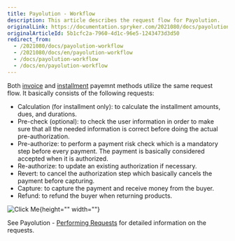 ```yaml
---
title: Payolution - Workflow
description: This article describes the request flow for Payolution.
originalLink: https://documentation.spryker.com/2021080/docs/payolution-workflow
originalArticleId: 5b1cfc2a-7960-4d1c-96e5-1243473d3d50
redirect_from:
  - /2021080/docs/payolution-workflow
  - /2021080/docs/en/payolution-workflow
  - /docs/payolution-workflow
  - /docs/en/payolution-workflow
---
```


Both [invoice](/docs/scos/dev/technology-partners/{{page.version}}/payment-partners/payolution/payolution-payment-methods/payolution-invoice-payment.html) and [installment](/docs/scos/dev/technology-partners/{{page.version}}/payment-partners/payolution/payolution-payment-methods/payolution-installment-payment.html) payemnt methods utilize the same request flow. It basically consists of the following requests:

* Calculation (for installment only): to calculate the installment amounts, dues, and durations.
* Pre-check (optional): to check the user information in order to make sure that all the needed information is correct before doing the actual pre-authorization.
* Pre-authorize: to perform a payment risk check which is a mandatory step before every payment. The payment is basically considered accepted when it is authorized.
* Re-authorize: to update an existing authorization if necessary.
* Revert: to cancel the authorization step which basically cancels the payment before capturing.
* Capture: to capture the payment and receive money from the buyer.
* Refund: to refund the buyer when returning products.

![Click Me](https://spryker.s3.eu-central-1.amazonaws.com/docs/Technology+Partners/Payment+Partners/Payolution/payolution-workflow.png){height="" width=""} 

See Payolution - [Performing Requests](/docs/scos/dev/technology-partners/{{page.version}}/payment-partners/payolution/technical-details-and-howtos/payolution-performing-requests.html) for detailed information on the requests.
